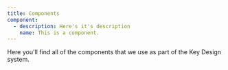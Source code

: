 ```yaml
---
title: Components
component:
  - description: Here's it's description
    name: This is a component.
---
```

Here you'll find all of the components that we use as part of the Key Design system.
